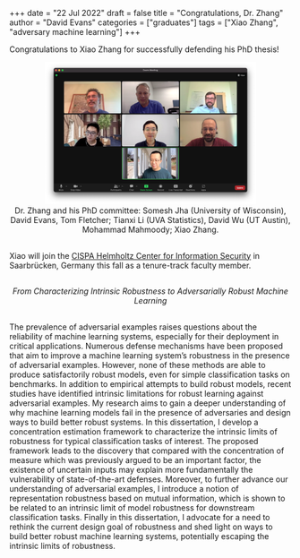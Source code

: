 +++
date = "22 Jul 2022"
draft = false
title = "Congratulations, Dr. Zhang"
author = "David Evans"
categories = ["graduates"]
tags = ["Xiao Zhang", "adversary machine learning"]
+++

Congratulations to Xiao Zhang for successfully defending his PhD thesis!

<center>
<img src="/images/xiaozhangphd.png" width="75%">
<div class="caption">
Dr. Zhang and his PhD committee: Somesh Jha (University of Wisconsin), David Evans, Tom Fletcher; Tianxi&nbsp;Li&nbsp;(UVA&nbsp;Statistics), David&nbsp;Wu&nbsp;(UT&nbsp;Austin), Mohammad&nbsp;Mahmoody; Xiao&nbsp;Zhang.
</center>

##

Xiao will join the [CISPA Helmholtz Center for Information
Security](https://cispa.de/en) in Saarbrücken, Germany this fall as a
tenure-track faculty member.

##

<center>
<em>From Characterizing Intrinsic Robustness to Adversarially Robust Machine Learning</em>
</center>

##

The prevalence of adversarial examples raises questions about the
reliability of machine learning systems, especially for their
deployment in critical applications. Numerous defense mechanisms have
been proposed that aim to improve a machine learning system’s
robustness in the presence of adversarial examples. However, none of
these methods are able to produce satisfactorily robust models, even
for simple classification tasks on benchmarks. In addition to
empirical attempts to build robust models, recent studies have
identified intrinsic limitations for robust learning against
adversarial examples. My research aims to gain a deeper understanding
of why machine learning models fail in the presence of adversaries and
design ways to build better robust systems. In this dissertation, I
develop a concentration estimation framework to characterize the
intrinsic limits of robustness for typical classification tasks of
interest. The proposed framework leads to the discovery that compared
with the concentration of measure which was previously argued to be an
important factor, the existence of uncertain inputs may explain more
fundamentally the vulnerability of state-of-the-art
defenses. Moreover, to further advance our understanding of
adversarial examples, I introduce a notion of representation
robustness based on mutual information, which is shown to be related
to an intrinsic limit of model robustness for downstream
classification tasks. Finally in this dissertation, I advocate for a
need to rethink the current design goal of robustness and shed light
on ways to build better robust machine learning systems, potentially
escaping the intrinsic limits of robustness.
